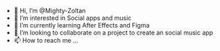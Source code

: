 - 👋 Hi, I’m @Mighty-Zoltan
- 👀 I’m interested in Social apps and music
- 🌱 I’m currently learning After Effects and Figma
- 💞️ I’m looking to collaborate on a project to create an social music app 
- 📫 How to reach me ...

<!---
Mighty-Zoltan/Mighty-Zoltan is a ✨ special ✨ repository because its `README.md` (this file) appears on your GitHub profile.
You can click the Preview link to take a look at your changes.
--->
